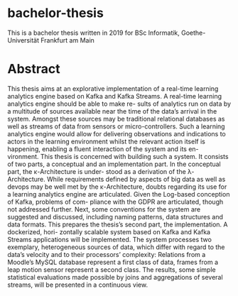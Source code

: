 # bachelor-thesis
This is a bachelor thesis written in 2019 for BSc Informatik, Goethe-Universität Frankfurt am Main

# Abstract

This thesis aims at an explorative implementation of a real-time learning analytics engine based
on Kafka and Kafka Streams. A real-time learning analytics engine should be able to make re-
sults of analytics run on data by a multitude of sources available near the time of the data’s
arrival in the system. Amongst these sources may be traditional relational databases as well
as streams of data from sensors or micro-controllers. Such a learning analytics engine would
allow for delivering observations and indications to actors in the learning environment whilst
the relevant action itself is happening, enabling a fluent interaction of the system and its en-
vironment. This thesis is concerned with building such a system. It consists of two parts, a
conceptual and an implementation part. In the conceptual part, the κ-Architecture is under-
stood as a derivation of the λ-Architecture. While requirements defined by aspects of big data
as well as devops may be well met by the κ-Architecture, doubts regarding its use for a learning
analytics engine are articulated. Given the Log-based conception of Kafka, problems of com-
pliance with the GDPR are articulated, though not addressed further. Next, some conventions
for the system are suggested and discussed, including naming patterns, data structures and
data formats. This prepares the thesis’s second part, the implementation. A dockerized, hori-
zontally scalable system based on Kafka and Kafka Streams applications will be implemented.
The system processes two exemplary, heterogeneous sources of data, which differ with regard
to the data’s velocity and to their processors’ complexity: Relations from a Moodle’s MySQL
database represent a first class of data, frames from a leap motion sensor represent a second
class. The results, some simple statistical evaluations made possible by joins and aggregations
of several streams, will be presented in a continuous view.
